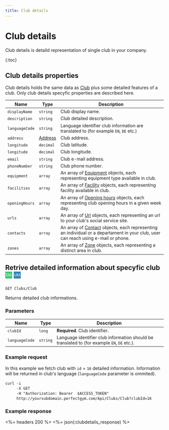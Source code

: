 ```yaml
---
title: Club details
---
```


# Club details

Club details is detaild representation of single club in your company. 

{:toc}


## Club details properties

Club details holds the same data as [Club][ClubProperties] plus some detailed features of a club.
Only club details specyfic properties are described here.


Name            		| Type    | Description
-----|------------------|----------------------
`displayName`           |`string`   		  | Club display name.
`description`     		|`string`   		  | Club detailed description.
`languageCode`    		|`string`   		  | Language identifier club information are translated to (for example `EN`, `DE` etc.)
`address`               |[Address][Address]   | Club address.
`longitude`             |`decimal`  		  | Club latitude.
`longitude`             |`decimal`  		  | Club longitude.
`email`                 |`string`   		  | Club e-mail address.
`phoneNumber`           |`string`   		  | Club phone number.
`equipment`             |`array`    		  | An array of [Equipment][Equipment] objects, each representing equipment type available in club.
`facilities`            |`array`    		  | An array of [Facility][Facility] objects, each representing facility available in club.
`openingHours`          |`array`    		  | An array of [Opening hours][OpeningHours] objects, each representing club opening hours in a given week day.
`urls`                  |`array`    		  | An array of [Url][Url] objects, each representing an url to your club's social service site.
`contacts`              |`array`    		  | An array of [Contact][Contact] objects, each representing an individual or a departament in your club, user can reach using e-mail or phone.
`zones`                 |`array`    		  | An array of [Zone][Zone] objects, each representing a distinct area in club.



## <a name="clubdetails"></a>Retrive detailed information about specyfic club ![alt text][EM] ![alt text][UM]

    GET Clubs/Club

Returns detailed club informations.


### Parameters

Name            | Type       | Description
----------------|------------|------------------------
`clubId`        |`long`      | **Required**. Club identifier.
`languageCode`  |`string`    | Language identifier club information should be translated to (for example `EN`, `DE` etc.).



### Example request

In this example we fetch club with `id` = `16` detailed information. Information will be returned in club's language (`languageCode` parameter is ommited).

``` command-line
curl -i 
     -X GET 
     -H "Authorization: Bearer  $ACCESS_TOKEN"  
     http://yoursubdomain.perfectgym.com/Api/Clubs/Club?clubId=16     	
```


### Example response

<%= headers 200 %>
<%= json(:clubdetails_response) %>



[Club]: /api/clubs/clubs
[ClubProperties]: /api/clubs/clubs#properties 
[Contact]: /appendix/datatypes/contact
[Equipment]: /appendix/datatypes/equipment
[Facility]: /appendix/datatypes/facility
[OpeningHours]: /appendix/datatypes/openinghours
[Url]: /appendix/datatypes/url
[Zone]: /appendix/datatypes/zone
[Address]: /appendix/datatypes/address

[EM]: /assets/images/employee.png "Employee mode"
[UM]: /assets/images/user.png "User mode"
